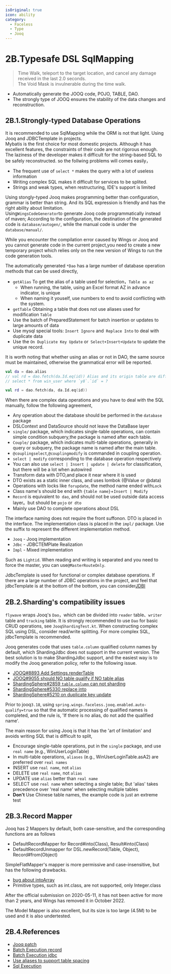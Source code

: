 ```yaml
---
isOriginal: true
icon: ability
category:
  - Faceless
  - Type
  - Jooq
---
```

# 2B.Typesafe DSL SqlMapping
> Time Walk, teleport to the target location, and cancel any damage received in the last 2.0 seconds.  
> The Void Mask is invulnerable during the time walk.
* Automatically generate the JOOQ code, POJO, TABLE, DAO.
* The strongly type of JOOQ ensures the stability of the data changes and reconstruction.

## 2B.1.Strongly-typed Database Operations
It is recommended to use SqlMapping while the ORM is not that light. Using Jooq and JDBCTemplate in projects.  
Mybatis is the first choice for most domestic projects. Although it has excellent features, the constraints of their code are not rigorous enough.  
The laziness of the developer makes it difficult for the string-based SQL to be safely reconstructed. so the follwing problems will comes easily，

* The frequent use of `select *` makes the query with a lot of useless information
* Writing complex SQL makes it difficult for services to be splited.
* Strings and weak types, when restructuring, IDE's support is limited

Using stongly-typed Jooq makes programming better than configuration, grammar is better than string.
And its SQL expression is friendly and has the right ability about limitation.  
Using`WingsCodeGenerator`to generate Jooq code programmatically instead of maven;
According to the configuration, the destination of the generated code is `database/autogen/`, while the manual code is under the `database/manual/`.

While you encounter the compilation error caused by Wings or Jooq and you cannot generate code in the current project,you need to create a new temporary project which relies only on the new version of Wings to run the code generation tools.

The automatically generated `*Dao` has a large number of database operation methods that can be used directly,

* `getAlias` To get the alias of a table used for selection，`Table as az`
  - When running, the table, using an Excel format AZ in advance indicator, is unique
  - When naming it youself, use numbers to end to avoid conflicting with the system.
* `getTable` Obtaining a table that does not use aliases used for modification `Table`
* Use the batch of PreparedStatement for batch insertion or updates to large amounts of data
* Use mysql special tools: `Insert Ignore` and` Replace Into` to deal with duplicate data
* Use the `On Duplicate Key Update` or` Select+Insert+Update` to update the unique record.

It is worth noting that whether using an alias or not in DAO, the same source must be maintained, otherwise the grammatical error will be reported.

```kotlin
val da = dao.alias
// val rd = dao.fetch(da.Id.eq(id)) Alias and its origin table are different sources。 The grammar is wrong
// select * from win_user where `y8`.`id` = ?

val rd = dao.fetch(da, da.Id.eq(id))
```

When there are complex data operations and you have to deal with the SQL manually, follow the following agreement,

* Any operation about the database should be performed in the `database` package
* DSLContext and DataSource should not leave the DataBase layer
* `single/` package, which indicates single-table operations, can contain simple condition subquery,the package is named after each table.
* `Couple/` package, which indicates multi-table operations, generally in query or subquery, the package name is named after the main table.
* `@couplingselect`,`@couplingmodify` is commanded in coupling operation.
* `select | modify` corresponding to the database operation respectively
* You can also use `select | Insert | update | delete` for classification, but there will be a lot when autowired
* Transform data with DTO,and place it near where it is used
* DTO exists as a static inner class, and uses lombok (@Value or @data)
* Operations with locks like `forupdate`, the method name ended with`Lock`
* Class name's should be end with `{table name}`+`Insert | Modify`
* `Record` is equivalent to` dao`, and should not be used outside data access layer。but should be `pojo` or` dto`
* Mainly use DAO to complete operations about DSL

The interface naming does not require the front suffonon. DTO is placed in the interface.
The implementation class is placed in the `impl/` package. Use the suffix to represent the different implementation method.

* `Jooq` - Jooq implementation
* `Jdbc` - JDBCTEMPlate Realization
* `Impl` - Mixed implementation

Such as `Lightid`. When reading and writing is separated and you need to force the master, you can use`@MasterRouteOnly`.

JdbcTemplate is used for functional or complex database operations. If there are a large number of JDBC operations in the project, and feel that jdbcTemplate is at the bottom of the bottom, you can consider[JDBI](http://jdbi.org)

## 2B.2.Sharding's compatibility issues

`flywave` wraps Jooq's `Dao`，which can be divided into `reader` table、`writer` table and `tracking` table. It is strongly recommended to use `Dao` for basic CRUD operations, see `JooqShardingTest.kt`. When constructing complex SQL using DSL, consider read/write splitting. For more complex SQL, jdbcTemplate is recommended.

Jooq generates code that uses `table.column` qualified column names by default, which ShardingJdbc does not support in the current version.
The best solution is to make ShardingJdbc support, and the easiest way is to modify the Jooq generation policy, refer to the following issue.

* [JOOQ#8893 Add Settings.renderTable](https://github.com/jOOQ/jOOQ/issues/8893)
* [JOOQ#9055 should NO table qualify if NO table alias](https://github.com/jOOQ/jOOQ/pull/9055)
* [ShardingSphere#2859 `table.column` can not sharding](https://github.com/apache/incubator-shardingsphere/issues/2859)
* [ShardingSphere#5330 replace into](https://github.com/apache/shardingsphere/issues/5330)
* [ShardingSphere#5210 on duplicate key update](https://github.com/apache/shardingsphere/issues/5210)

Prior to jooq`3.18`, using `spring.wings.faceless.jooq.enabled.auto-qualify=true` so that the automatic processing of qualified names is completed, and the rule is, 'If there is no alias, do not add the qualified name'.

The main reason for using Jooq is that it has the 'art of limitation' and avoids writing SQL that is difficult to split,

* Encourage single-table operations, put in the `single` package, and use `real name` (e.g., WinUserLoginTable)
* In multi-table operations, `aliases` (e.g., WinUserLoginTable.asA2) are preferred over `real names`
* INSERT use `real name`, not `alias`
* DELETE use `real name`, not `alias`
* UPDATE use `alias` better than `real name`
* SELECT use `real name` when selecting a single table; But 'alias' takes precedence over 'real name' when selecting multiple tables
* **Don't** Use Chinese table names, the example code is just an extreme test

## 2B.3.Record Mapper

Jooq has 2 Mappers by default, both case-sensitive, and the corresponding functions are as follows

* DefaultRecordMapper for Record#into(Class), Result#into(Class)
* DefaultRecordUnmapper for DSL.newRecord(Table, Object), Record#from(Object)

SimpleFlatMapper's mapper is more permissive and case-insensitive, but has the following drawbacks.

* [bug about intoArray](https://github.com/arnaudroger/SimpleFlatMapper/issues/764)
* Primitive types, such as int.class, are not supported, only Integer.class

After the official submission on 2020-05-11, it has not been active for more than 2 years, and Wings has removed it in October 2022.

The Model Mapper is also excellent, but its size is too large (4.5M) to be used and it is also undertested.

## 2B.4.References

* [Jooq patch](https://github.com/trydofor/jOOQ/commit/0be23d2e90a1196def8916b9625fbe2ebffd4753)
* [Batch Execution record](https://www.jooq.org/doc/3.12/manual/sql-execution/crud-with-updatablerecords/batch-execution-for-crud/)
* [Batch Execution jdbc](https://www.jooq.org/doc/3.12/manual/sql-execution/batch-execution/)
* [Use aliases to support table spacing](https://www.jooq.org/doc/3.12/manual/sql-building/table-expressions/aliased-tables/)
* [Sql Execution](https://www.jooq.org/doc/3.12/manual/sql-execution/)